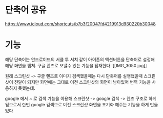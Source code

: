 
#  단축어 공유 


https://www.icloud.com/shortcuts/b7b3f20047fd4219913d930220b30048


# 기능 

해당 단축어는 안드로이드의 서클 투 서치 같이 아이폰의 액션버튼을 단축어로 설정해 해당 화면을 캡처. 구글 랜즈로 보낼수 있는 기능을 탑재한다 
![[IMG_3050.jpg]]


원래 스크린샷 -> 구글 렌즈로 이미지 검색했을때는 다시 단축어를 실행했을때 스크린샷이 전달이 되지만 화면에는 그대로 이전 스크린샷의 화면이 남아있어 번역 기능을 사용하지 못했는데.

google 에서 ~ 로 검색 기능을 이용해 스크린샷 -> google 검색 -> 렌즈 구조로 하게됨으로서 한번 google 검색으로 이전 스크린샷 화면을 초기화 해주는 기능을 하게 만들었다 

